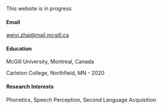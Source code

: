 
This website is in progress

#### Email
weiyi.zhai@mail.mcgill.ca

#### Education

McGill University, Montreal, Canada 

Carleton College, Northfield, MN - 2020

#### Research Interests

Phonetics, Speech Perception, Second Language Acquisition 
